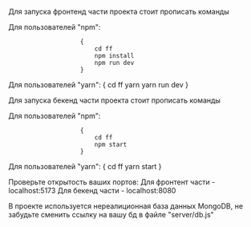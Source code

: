Для запуска фронтенд части проекта стоит прописать команды 

Для пользователей "npm":

                        {
                            cd ff
                            npm install 
                            npm run dev
                        }
Для пользователей "yarn":
                        {
                            cd ff
                            yarn 
                            yarn run dev
                        }


Для запуска бекенд части проекта стоит прописать команды 

Для пользователей "npm":

                        {
                            cd ff
                            npm start
                        }
Для пользователей "yarn":
                        {
                            cd ff
                            yarn start
                        }

Проверьте открытость ваших портов:
Для фронтент части - localhost:5173
Для бекенд части - localhost:8080

В проекте используется нереалиционная база данных MongoDB, не забудьте сменить ссылку на вашу бд в файле "server/db.js"
